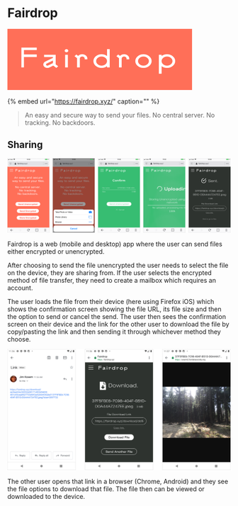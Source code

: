 # Fairdrop

![](../../.gitbook/assets/fairdrop-icon.png)

{% embed url="https://fairdrop.xyz/" caption="" %}

> An easy and secure way to send your files. No central server. No tracking. No backdoors.

## Sharing

![](../../.gitbook/assets/fairdrop-upload.png)

Fairdrop is a web \(mobile and desktop\) app where the user can send files either encrypted or unencrypted.

‌After choosing to send the file unencrypted the user needs to select the file on the device, they are sharing from. If the user selects the encrypted method of file transfer, they need to create a mailbox which requires an account.

‌The user loads the file from their device \(here using Firefox iOS\) which shows the confirmation screen showing the file URL, its file size and then the option to send or cancel the send. The user then sees the confirmation screen on their device and the link for the other user to download the file by copy/pasting the link and then sending it through whichever method they choose.

![](../../.gitbook/assets/fairdrop-download.png)

The other user opens that link in a browser \(Chrome, Android\) and they see the file options to download that file. The file then can be viewed or downloaded to the device.

